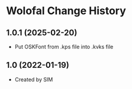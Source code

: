 Wolofal Change History
====================

1.0.1 (2025-02-20)
------------------
* Put OSKFont from .kps file into .kvks file

1.0 (2022-01-19)
----------------
* Created by SIM
